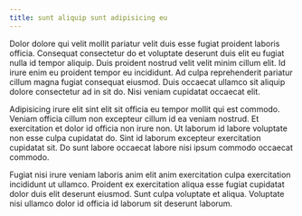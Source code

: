 ```yaml
---
title: sunt aliquip sunt adipisicing eu
---
```


Dolor dolore qui velit mollit pariatur velit duis esse fugiat proident laboris officia. Consequat consectetur do et voluptate deserunt duis elit eu fugiat nulla id tempor aliquip. Duis proident nostrud velit velit minim cillum elit. Id irure enim eu proident tempor eu incididunt. Ad culpa reprehenderit pariatur cillum magna fugiat consequat eiusmod. Duis occaecat ullamco sit aliquip dolore consectetur ad in sit do. Nisi veniam cupidatat occaecat elit.

Adipisicing irure elit sint elit sit officia eu tempor mollit qui est commodo. Veniam officia cillum non excepteur cillum id ea veniam nostrud. Et exercitation et dolor id officia non irure non. Ut laborum id labore voluptate non esse culpa cupidatat do. Sint id laborum excepteur exercitation cupidatat sit. Do sunt labore occaecat labore nisi ipsum commodo occaecat commodo.

Fugiat nisi irure veniam laboris anim elit anim exercitation culpa exercitation incididunt ut ullamco. Proident ex exercitation aliqua esse fugiat cupidatat dolor duis elit deserunt eiusmod. Sunt culpa voluptate et aliqua. Voluptate nisi ullamco dolor id officia id laborum sit deserunt laborum.